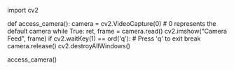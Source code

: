 import cv2

def access_camera():
    camera = cv2.VideoCapture(0)  # 0 represents the default camera
    while True:
        ret, frame = camera.read()
        cv2.imshow("Camera Feed", frame)
        if cv2.waitKey(1) == ord('q'):  # Press 'q' to exit
            break
    camera.release()
    cv2.destroyAllWindows()

access_camera()
